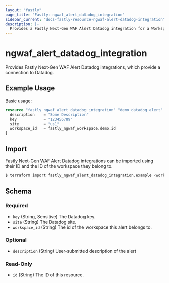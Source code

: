 ```yaml
---
layout: "fastly"
page_title: "Fastly: ngwaf_alert_datadog_integration"
sidebar_current: "docs-fastly-resource-ngwaf-alert-datadog-integration"
description: |-
  Provides a Fastly Next-Gen WAF Alert Datadog integration for a Workspace
---
```


# ngwaf_alert_datadog_integration

Provides Fastly Next-Gen WAF Alert Datadog integrations, which provide a connection to Datadog.

## Example Usage

Basic usage:

```terraform
resource "fastly_ngwaf_alert_datadog_integration" "demo_datadog_alert" {
  description    = "Some Description"
  key            = "123456789"
  site           = "us1"
  workspace_id   = fastly_ngwaf_workspace.demo.id
}
```

## Import

Fastly Next-Gen WAF Alert Datadog integrations can be imported using their ID and the ID of the workspace they belong to.

```sh
$ terraform import fastly_ngwaf_alert_datadog_integration.example <workspace_id>/<alert_id>
```

<!-- schema generated by tfplugindocs -->
## Schema

### Required

- `key` (String, Sensitive) The Datadog key.
- `site` (String) The Datadog site.
- `workspace_id` (String) The id of the workspace this alert belongs to.

### Optional

- `description` (String) User-submitted description of the alert

### Read-Only

- `id` (String) The ID of this resource.